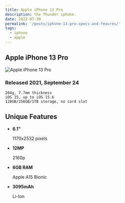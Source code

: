 ```yaml
---
title: Apple iPhone 13 Pro
description: the Thunder iphone.
date: 2022-07-30
permalink: '/posts/iphone-13-pro-specs-and-feaures/'
tags:
  - iphone
  - apple
---
```



##   Apple iPhone 13 Pro

![Apple iPhone 13 Pro]( https://fdn2.gsmarena.com/vv/pics/apple/apple-iphone-13-pro-3.jpg)


  

### Released 2021, September 24  
    204g, 7.7mm thickness  
    iOS 15, up to iOS 15.6  
    128GB/256GB/1TB storage, no card slot

## Unique Features  


-   **6.1"**
    
    1170x2532 pixels
    
-   **12MP**
    
    2160p
    
-   **6GB RAM**
    
    Apple A15 Bionic
    
-   **3095mAh**
    
    Li-Ion

